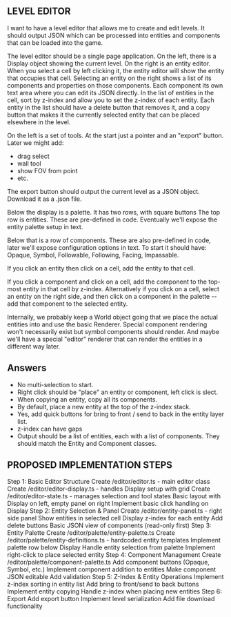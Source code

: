 LEVEL EDITOR
-----------

I want to have a level editor that allows me to create and edit levels. It should output JSON which can be processed into entities and components that can be loaded into the game.

The level editor should be a single page application. On the left, there is a Display object showing the current level. On the right is an entity editor. When you select a cell by left clicking it, the entity editor will show the entity that occupies that cell. Selecting an entity on the right shows a list of its components and properties on those components. Each component its own text area where you can edit its JSON directly. In the list of entities in the cell, sort by z-index and allow you to set the z-index of each entity. Each entity in the list should have a delete button that removes it, and a copy button that makes it the currently selected entity that can be placed elsewhere in the level.

On the left is a set of tools. At the start just a pointer and an "export" button. Later we might add:
 - drag select
 - wall tool
 - show FOV from point
 - etc.

The export button should output the current level as a JSON object. Download it as a .json file.

Below the display is a palette. It has two rows, with square buttons The top row is entities. These are pre-defined in code. Eventually we'll expose the entity palette setup in text.

Below that is a row of components. These are also pre-defined in code, later we'll expose configuration options in text. To start it should have: Opaque, Symbol, Followable, Following, Facing, Impassable. 

If you click an entity then click on a cell, add the entity to that cell. 

If you click a component and click on a cell, add the component to the top-most entity in that cell by z-index. Alternatively if you click on a cell, select an entity on the right side, and then click on a component in the palette -- add that component to the selected entity.

Internally, we probably keep a World object going that we place the actual entities into and use the basic Renderer. Special component rendering won't necessarily exist but symbol components should render. And maybe we'll have a special "editor" renderer that can render the entities in a different way later.


Answers
-------

 - No multi-selection to start.
 - Right click should be "place" an entity or component, left click is slect.
 - When copying an entity, copy all its components.
 - By default, place a new entity at the top of the z-index stack.
 - Yes, add quick buttons for bring to front / send to back in the entity layer list.
 - z-index can have gaps
 - Output should be a list of entities, each with a list of components. They should match the Entity and Component classes.




PROPOSED IMPLEMENTATION STEPS
-----------------------------


Step 1: Basic Editor Structure
Create /editor/editor.ts - main editor class
Create /editor/editor-display.ts - handles Display setup with grid
Create /editor/editor-state.ts - manages selection and tool states
Basic layout with Display on left, empty panel on right
Implement basic click handling on Display
Step 2: Entity Selection & Panel
Create /editor/entity-panel.ts - right side panel
Show entities in selected cell
Display z-index for each entity
Add delete buttons
Basic JSON view of components (read-only first)
Step 3: Entity Palette
Create /editor/palette/entity-palette.ts
Create /editor/palette/entity-definitions.ts - hardcoded entity templates
Implement palette row below Display
Handle entity selection from palette
Implement right-click to place selected entity
Step 4: Component Management
Create /editor/palette/component-palette.ts
Add component buttons (Opaque, Symbol, etc.)
Implement component addition to entities
Make component JSON editable
Add validation
Step 5: Z-Index & Entity Operations
Implement z-index sorting in entity list
Add bring to front/send to back buttons
Implement entity copying
Handle z-index when placing new entities
Step 6: Export
Add export button
Implement level serialization
Add file download functionality
